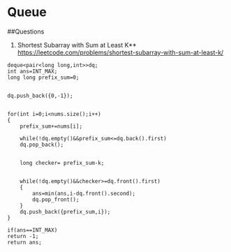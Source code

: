 # Queue

##Questions

1. Shortest Subarray with Sum at Least K** https://leetcode.com/problems/shortest-subarray-with-sum-at-least-k/

```
deque<pair<long long,int>>dq;
int ans=INT_MAX;
long long prefix_sum=0;


dq.push_back({0,-1});


for(int i=0;i<nums.size();i++)
{
    prefix_sum+=nums[i];

    while(!dq.empty()&&prefix_sum<=dq.back().first)
    dq.pop_back();


    long checker= prefix_sum-k;


    while(!dq.empty()&&checker>=dq.front().first)
    {
        ans=min(ans,i-dq.front().second);
        dq.pop_front();
    }
    dq.push_back({prefix_sum,i});
}

if(ans==INT_MAX)
return -1;
return ans;
```

